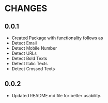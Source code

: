 # CHANGES

## 0.0.1

- Created Package with functionality follows as
- Detect Email
- Detect Mobile Number
- Detect URLs
- Detect Bold Texts
- Detect Italic Texts
- Detect Crossed Texts

## 0.0.2

- Updated README.md file for better usability.

